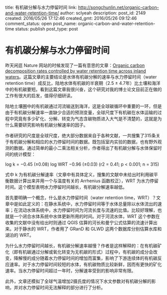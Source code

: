 title: 有机碳分解与水力停留时间
link: http://songchunlin.net/organic-carbon-and-water-retention-time/
author: sclyeah
description: 
post_id: 2149
created: 2016/05/26 17:12:46
created_gmt: 2016/05/26 09:12:46
comment_status: open
post_name: organic-carbon-and-water-retention-time
status: publish
post_type: post

# 有机碳分解与水力停留时间

昨天闲逛 Nature 网站的时候发现了一篇有意思的文章：[Organic carbon decomposition rates controlled by water retention time across inland waters](http://www.nature.com/ngeo/journal/vaop/ncurrent/full/ngeo2720.html)。这篇文章的主要结论是水体有机碳分解的速率与水力停留时间（water retention time）成反比，陆地水体有机碳的半衰期（2.5 ± 4.7年）比土壤和海洋中的有机碳要短。看到这篇文章我很兴奋，这个研究对我的博士论文目前正在做的工作有很大的启发，值得仔细研读。

陆地土壤圈中的有机碳通过河流输送到海洋，这是全球碳循环中重要的一环，但是由于有机碳分解速率一直缺少合适的预测变量，全球尺度下有机碳在水体运输的过程中究竟有多少矿化、分解、转变为气态含碳物质进入大气是不清楚的，这就是为什么需要研究影响有机碳分解速率的因子。

作者研究的尺度是全球尺度，绝大部分数据来自于各种文献，一共搜集了315条关于有机碳分解和相应的水力停留时间的数据。既包括室内实验的数据，也有野外观测的数据。通过简单的最小二乘法相关分析，作者得出了有机碳分解与水体保留时间的统计模型：

log k = −0.45 (±0.08) log WRT −0.96 (±0.03) (r2 = 0.41; p < 0.001; n = 315)

式中 k 为有机碳分解速率（文章中有具体定义，搜集的文献中未给出时利用碳平衡数据计算出来并用一个与温度有关的 Arrhenius 函数校正），WRT 为水力停留时间。这个模型表明水力停留时间越长，有机碳分解速率越低。

首先要明确一个概念，什么是水力停留时间（water retention time，WRT）？文章中是如此定义的：在静水系统中，水力停留时间等于水体总量除以水体流出的速率；在流动水体系统中，水力停留时间为河流长度与流速的比值。比较好理解，也就是一个闭合水体系统中水体更新所用的时间。对于河流水体，WRT 这个参数在收集的文献中没有给出时则通过 QGIS 估算的河长和曼宁公式估算的流速计算出来。对于静水的 WRT，作者用了 GRanD 和 GLWD 这两个数据库分别估算水库和湖泊的 WRT。

为什么水力停留时间越长，有机碳分解速率越慢？作者是这样解释的：在有机碳矿化（即有机碳通过分解或氧化转变为无机碳的形式）过程中，有机碳的成分会改变，降解慢的成分随着水力停留时间的增加而富集，影响了下游连续体的有机碳反应速率。对于水力停留时间较短的水体，有机碳物质比较新鲜，因而有更快的矿化速率。当水力停留时间超过一年时，分解速率受到的影响非常有限。

此外，文章还模拟了全球气温增加2摄氏度的情况下水文参数对有机碳分解的影响，并对水力停留时间无法解释的部分进行了分析。
